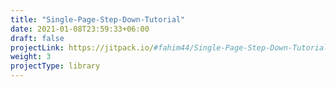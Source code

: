 ```yaml
---
title: "Single-Page-Step-Down-Tutorial"
date: 2021-01-08T23:59:33+06:00
draft: false
projectLink: https://jitpack.io/#fahim44/Single-Page-Step-Down-Tutorial
weight: 3
projectType: library
---
```


